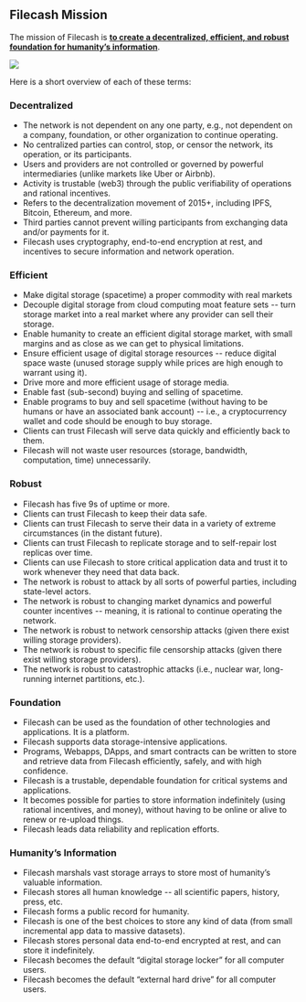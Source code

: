 ## Filecash Mission

The mission of Filecash is **<span style="text-decoration:underline;">to create a decentralized, efficient, and robust foundation for humanity’s information</span>**.

![](https://docs.file.cash/20201216103940.jpg)

Here is a short overview of each of these terms:

### Decentralized

*   The network is not dependent on any one party, e.g., not dependent on a company, foundation, or other organization to continue operating.
*   No centralized parties can control, stop, or censor the network, its operation, or its participants.
*   Users and providers are not controlled or governed by powerful intermediaries (unlike markets like Uber or Airbnb).
*   Activity is trustable (web3) through the public verifiability of operations and rational incentives.
*   Refers to the decentralization movement of 2015+, including IPFS, Bitcoin, Ethereum, and more.
*   Third parties cannot prevent willing participants from exchanging data and/or payments for it.
*   Filecash uses cryptography, end-to-end encryption at rest, and incentives to secure information and network operation.

### Efficient

*   Make digital storage (spacetime) a proper commodity with real markets
*   Decouple digital storage from cloud computing moat feature sets -- turn storage market into a real market where any provider can sell their storage.
*   Enable humanity to create an efficient digital storage market, with small margins and as close as we can get to physical limitations.
*   Ensure efficient usage of digital storage resources -- reduce digital space waste (unused storage supply while prices are high enough to warrant using it).
*   Drive more and more efficient usage of storage media.
*   Enable fast (sub-second) buying and selling of spacetime.
*   Enable programs to buy and sell spacetime (without having to be humans or have an associated bank account) -- i.e., a cryptocurrency wallet and code should be enough to buy storage.
*   Clients can trust Filecash will serve data quickly and efficiently back to them.
*   Filecash will not waste user resources (storage, bandwidth, computation, time) unnecessarily.
    
### Robust

 *   Filecash has five 9s of uptime or more.
 *   Clients can trust Filecash to keep their data safe.
 *   Clients can trust Filecash to serve their data in a variety of extreme circumstances (in the distant future).
 *   Clients can trust Filecash to replicate storage and to self-repair lost replicas over time.
 *   Clients can use Filecash to store critical application data and trust it to work whenever they need that data back.
 *   The network is robust to attack by all sorts of powerful parties, including state-level actors.
 *   The network is robust to changing market dynamics and powerful counter incentives -- meaning, it is rational to continue operating the network.
 *   The network is robust to network censorship attacks (given there exist willing storage providers).
 *   The network is robust to specific file censorship attacks (given there exist willing storage providers).
 *   The network is robust to catastrophic attacks (i.e., nuclear war, long-running internet partitions, etc.).

### Foundation

 *   Filecash can be used as the foundation of other technologies and applications. It is a platform.
 *   Filecash supports data storage-intensive applications.
 *   Programs, Webapps, DApps, and smart contracts can be written to store and retrieve data from Filecash efficiently, safely, and with high confidence.
 *   Filecash is a trustable, dependable foundation for critical systems and applications.
 *   It becomes possible for parties to store information indefinitely (using rational incentives, and money), without having to be online or alive to renew or re-upload things.
 *   Filecash leads data reliability and replication efforts.

### Humanity’s Information

 *   Filecash marshals vast storage arrays to store most of humanity’s valuable information.
 *   Filecash stores all human knowledge -- all scientific papers, history, press, etc.
 *   Filecash forms a public record for humanity.
 *   Filecash is one of the best choices to store any kind of data (from small incremental app data to massive datasets).
 *   Filecash stores personal data end-to-end encrypted at rest, and can store it indefinitely.
 *   Filecash becomes the default “digital storage locker” for all computer users.
 *   Filecash becomes the default “external hard drive” for all computer users.
